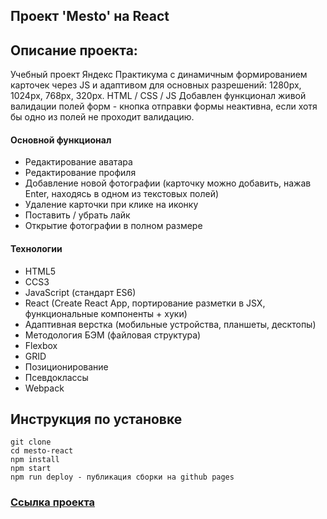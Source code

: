 ## Проект 'Mesto' на React

## Описание проекта:

Учебный проект Яндекс Практикума с динамичным формированием карточек через JS и адаптивом для основных разрешений: 1280px, 1024px, 768px, 320px. HTML / CSS / JS
Добавлен функционал живой валидации полей форм - кнопка отправки формы неактивна, если хотя бы одно из полей не проходит валидацию.

#### Основной функционал
+ Редактирование аватара
+ Редактирование профиля
+ Добавление новой фотографии (карточку можно добавить, нажав Enter, находясь в одном из текстовых полей)
+ Удаление карточки при клике на иконку
+ Поставить / убрать лайк
+ Открытие фотографии в полном размере

#### Технологии
+ HTML5
+ CCS3
+ JavaScript (стандарт ES6)
+ React (Create React App, портирование разметки в JSX, функциональные компоненты + хуки)
+ Адаптивная верстка (мобильные устройства, планшеты, десктопы)
+ Методология БЭМ (файловая структура)
+ Flexbox
+ GRID
+ Позиционирование
+ Псевдоклассы
+ Webpack

## Инструкция по установке
```
git clone 
cd mesto-react
npm install
npm start
npm run deploy - публикация сборки на github pages
```

### [Ссылка проекта](https://sergynya174.github.io/mesto-react/)
